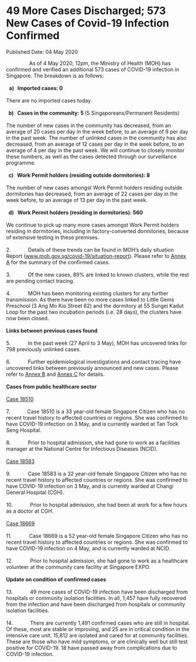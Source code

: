 <html>
    <meta http-equiv="Content-Type" content="text/html; charset=utf-8"/>
    <meta charset="utf-8"/>
    <title>49 More Cases Discharged; 573 New Cases of Covid-19 Infection Confirmed</title>
    <body><h1>49 More Cases Discharged; 573 New Cases of Covid-19 Infection Confirmed</h1>
    <p>Published Date: 04 May 2020</p> <p>&nbsp; &nbsp; &nbsp; &nbsp; &nbsp; &nbsp; &nbsp; &nbsp; As of 4 May 2020, 12pm, the Ministry of Health (MOH) has confirmed and verified an additional 573 cases of COVID-19 infection in Singapore. The breakdown is as follows:<br><br>&nbsp; <strong>a)&nbsp; &nbsp;</strong><strong>Imported cases: 0<br><br></strong>There are no imported cases today.<br><br><strong>&nbsp; b)&nbsp; &nbsp;</strong><strong>Cases in the community: 5 </strong>(5 Singaporeans/Permanent Residents)<br><br>The number of new cases in the community has decreased, from an average of 20 cases per day in the week before, to an average of 9 per day in the past week. The number of unlinked cases in the community has also decreased, from an average of 12 cases per day in the week before, to an average of 4 per day in the past week.&nbsp;We will continue to closely monitor these numbers, as well as the cases detected through our surveillance programme.<br><br><strong>&nbsp; c)&nbsp; &nbsp;</strong><strong>Work Permit holders (residing outside dormitories): 8<br><br></strong>The number of new cases amongst Work Permit holders residing outside dormitories has decreased, from an average of 22 cases per day in the week before, to an average of 13 per day in the past week.&nbsp;<br><br><strong>&nbsp; d)&nbsp; &nbsp;</strong><strong>Work Permit holders (residing in dormitories): 560<br><br></strong>We continue to pick up many more cases amongst Work Permit holders residing in dormitories, including in factory-converted dormitories, because of extensive testing in these premises. <br><br>2.&nbsp; &nbsp; &nbsp; &nbsp; &nbsp; &nbsp; Details of these trends can be found in MOH’s daily situation Report (<a href="http://www.moh.gov.sg/covid-19/situation-report">www.moh.gov.sg/covid-19/situation-report</a>). Please refer to <u><a href="/docs/librariesprovider5/pressroom/press-releases/annex-a---summary-of-confirmed-cases-(4-may-2020).pdf?sfvrsn=8df07585_0" title="Annex A">Annex A</a></u> for the summary of the confirmed cases.<br><br>3.&nbsp; &nbsp; &nbsp; &nbsp; &nbsp; &nbsp;&nbsp;Of the new cases, 89% are linked to known clusters, while the rest are pending contact tracing.<br><br>4.&nbsp; &nbsp; &nbsp; &nbsp; &nbsp; &nbsp;&nbsp;MOH has been monitoring existing clusters for any further transmission. As there have been no more cases linked to Little Gems Preschool (3 Ang Mo Kio Street 62) and the dormitory at 55 Sungei Kadut Loop for the past two incubation periods (i.e. 28 days), the clusters have now been closed.<br><br><strong>Links between previous cases found<br><br></strong>5.&nbsp; &nbsp; &nbsp; &nbsp; &nbsp; &nbsp;&nbsp;In the past week (27 April to 3 May), MOH has uncovered links for 798 previously unlinked cases.<br><br>6.&nbsp; &nbsp; &nbsp; &nbsp; &nbsp; &nbsp;&nbsp;Further epidemiological investigations and contact tracing have uncovered links between previously announced and new cases. Please refer to <u><a href="/docs/librariesprovider5/pressroom/press-releases/annex-b---links-between-previously-announced-and-new-cases-(4-may-2020).pdf?sfvrsn=c32ce4ab_0" title="Annex B">Annex B</a></u> and <u><a href="/docs/librariesprovider5/pressroom/press-releases/annex-c---summary-of-singaporeans-or-singapore-permanent-residents-cases-(4-may-2020).pdf?sfvrsn=353dd579_0" title="Annex C">Annex C</a></u> for details.<br><br><strong>Cases from public healthcare sector<br><br></strong><u>Case 18510<br></u><br>7.&nbsp; &nbsp; &nbsp; &nbsp; &nbsp; &nbsp;&nbsp;Case 18510 is a 33 year-old female Singapore Citizen who has no recent travel history to affected countries or regions. She was confirmed to have COVID-19 infection on 3 May, and is currently warded at Tan Tock Seng Hospital.<br><br>8.&nbsp; &nbsp; &nbsp; &nbsp; &nbsp; &nbsp;&nbsp;Prior to hospital admission, she had gone to work as a facilities manager at the National Centre for Infectious Diseases (NCID).<br><br><u>Case 18583<br></u><br>9.&nbsp; &nbsp; &nbsp; &nbsp; &nbsp; &nbsp;&nbsp;Case 18583 is a 32 year-old female Singapore Citizen who has no recent travel history to affected countries or regions. She was confirmed to have COVID-19 infection on 3 May, and is currently warded at Changi General Hospital (CGH).<br><br>10.&nbsp; &nbsp; &nbsp; &nbsp; &nbsp; &nbsp;&nbsp;Prior to hospital admission, she had been at work for a few hours as a doctor at CGH.<br><br><u>Case 18669<br></u><br>11.&nbsp; &nbsp; &nbsp; &nbsp; &nbsp; &nbsp;&nbsp;Case 18669 is a 52 year-old female Singapore Citizen who has no recent travel history to affected countries or regions. She was confirmed to have COVID-19 infection on 4 May, and is currently warded at NCID.<br><br>12.&nbsp; &nbsp; &nbsp; &nbsp; &nbsp; &nbsp;&nbsp;Prior to hospital admission, she had gone to work as a healthcare volunteer at the community care facility at Singapore EXPO.<br><br><strong>Update on condition of confirmed cases<br><br></strong>13.&nbsp; &nbsp; &nbsp; &nbsp; &nbsp; &nbsp;&nbsp;49 more cases of COVID-19 infection have been discharged from hospitals or community isolation facilities. In all, 1,457 have fully recovered from the infection and have been discharged from hospitals or community isolation facilities.<br><br>14.&nbsp; &nbsp; &nbsp; &nbsp; &nbsp; &nbsp;&nbsp;There are currently 1,491 confirmed cases who are still in hospital. Of these, most are stable or improving, and 25 are in critical condition in the intensive care unit. 15,812 are isolated and cared for at community facilities. These are those who have mild symptoms, or are clinically well but still test positive for COVID-19. 18 have passed away from complications due to COVID-19 infection.</p></body>
</html>